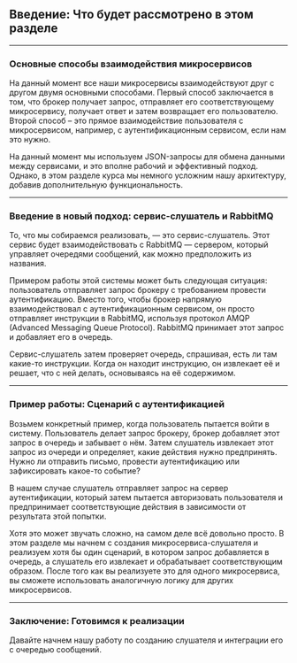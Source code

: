 ## Введение: Что будет рассмотрено в этом разделе

---

### Основные способы взаимодействия микросервисов

На данный момент все наши микросервисы взаимодействуют друг с другом двумя основными способами. Первый способ заключается в том, что брокер получает запрос, отправляет его соответствующему микросервису, получает ответ и затем возвращает его пользователю. Второй способ – это прямое взаимодействие пользователя с микросервисом, например, с аутентификационным сервисом, если нам это нужно.

На данный момент мы используем JSON-запросы для обмена данными между сервисами, и это вполне рабочий и эффективный подход. Однако, в этом разделе курса мы немного усложним нашу архитектуру, добавив дополнительную функциональность.

---

### Введение в новый подход: сервис-слушатель и RabbitMQ

То, что мы собираемся реализовать, — это сервис-слушатель. Этот сервис будет взаимодействовать с RabbitMQ — сервером, который управляет очередями сообщений, как можно предположить из названия.

Примером работы этой системы может быть следующая ситуация: пользователь отправляет запрос брокеру с требованием провести аутентификацию. Вместо того, чтобы брокер напрямую взаимодействовал с аутентификационным сервисом, он просто отправляет инструкции в RabbitMQ, используя протокол AMQP (Advanced Messaging Queue Protocol). RabbitMQ принимает этот запрос и добавляет его в очередь.

Сервис-слушатель затем проверяет очередь, спрашивая, есть ли там какие-то инструкции. Когда он находит инструкцию, он извлекает её и решает, что с ней делать, основываясь на её содержимом.

---

### Пример работы: Сценарий с аутентификацией

Возьмем конкретный пример, когда пользователь пытается войти в систему. Пользователь делает запрос брокеру, брокер добавляет этот запрос в очередь и забывает о нём. Затем слушатель извлекает этот запрос из очереди и определяет, какие действия нужно предпринять. Нужно ли отправить письмо, провести аутентификацию или зафиксировать какое-то событие?

В нашем случае слушатель отправляет запрос на сервер аутентификации, который затем пытается авторизовать пользователя и предпринимает соответствующие действия в зависимости от результата этой попытки.

Хотя это может звучать сложно, на самом деле всё довольно просто. В этом разделе мы начнем с создания микросервиса-слушателя и реализуем хотя бы один сценарий, в котором запрос добавляется в очередь, а слушатель его извлекает и обрабатывает соответствующим образом. После того как вы реализуете это для одного микросервиса, вы сможете использовать аналогичную логику для других микросервисов.

---

### Заключение: Готовимся к реализации

Давайте начнем нашу работу по созданию слушателя и интеграции его с очередью сообщений.
